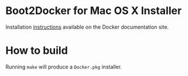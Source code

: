 Boot2Docker for Mac OS X Installer
=============

Installation [instructions](http://docs.docker.io/installation/mac/) available on the Docker documentation site.

How to build
============

Running `make` will produce a `Docker.pkg` installer.
